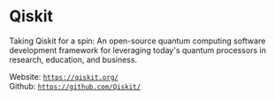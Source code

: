 # Qiskit
Taking Qiskit for a spin: An open-source quantum computing software development framework for leveraging today's quantum processors in research, education, and business.

Website: <code>https://qiskit.org/</code><br>
Github: <code>https://github.com/Qiskit/</code>
